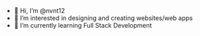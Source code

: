 - 👋 Hi, I’m @nvnt12
- 👀 I’m interested in designing and creating websites/web apps 
- 🌱 I’m currently learning Full Stack Development


<!---
nvnt12/nvnt12 is a ✨ special ✨ repository because its `README.md` (this file) appears on your GitHub profile.
You can click the Preview link to take a look at your changes.
--->
